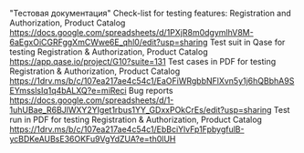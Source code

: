"Тестовая документация"
Check-list for testing features: Registration and Authorization, Product Catalog https://docs.google.com/spreadsheets/d/1PXjR8m0dgymlhV8M-6aEgxOiCGRFggXmCWwe6E_qhl0/edit?usp=sharing
Test suit in Qase for testing Registration & Authorization, Product Catalog https://app.qase.io/project/G10?suite=131
Test cases in PDF for testing Registration & Authorization, Product Catalog https://1drv.ms/b/c/107ea217ae4c54c1/EaOFiWRgbbNFlXvn5y1j6hQBbhA9SEYmsslsIq1q4bALXQ?e=miReci
Bug reports https://docs.google.com/spreadsheets/d/1-1uhUBae_R6BJlWXY2YIget1rbus1YY_GDxxPOkCrEs/edit?usp=sharing
Test run in PDF for testing Registration & Authorization, Product Catalog https://1drv.ms/b/c/107ea217ae4c54c1/EbBciYlvFp1FpbygfulB-ycBDKeAUBsE36OKFu9VgYdZUA?e=th0lUH
